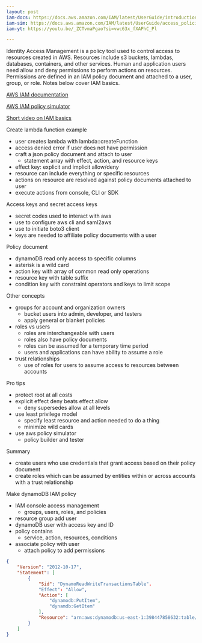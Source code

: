 ```yaml
---
layout: post
iam-docs: https://docs.aws.amazon.com/IAM/latest/UserGuide/introduction.html
iam-sim: https://docs.aws.amazon.com/IAM/latest/UserGuide/access_policies_testing-policies.html
iam-yt: https://youtu.be/_ZCTvmaPgao?si=vwc63x_fXAPhC_Pl

---
```


Identity Access Management is a policy tool used to control access to resources created in AWS. Resources include s3 buckets, lambdas, databases, containers, and other services. Human and application users need allow and deny permissions to perform actions on resources. Permissions are defined in an IAM policy document and attached to a user, group, or role. Notes below cover IAM basics.

[AWS IAM documentation]({{page.iam-docs}})

[AWS IAM policy simulator]({{page.iam-sim}})

[Short video on IAM basics]({{page.iam-yt}})

Create lambda function example
- user creates lambda with lambda::createFunction
- access denied error if user does not have permission
- craft a json policy document and attach to user
	- statement array with effect, action, and resource keys
- effect key: explicit and implicit allow/deny
- resource can include everything or specific resources
- actions on resource are resolved against policy documents attached to user
- execute actions from console, CLI or SDK

Access keys and secret access keys
- secret codes used to interact with aws
- use to configure aws cli and saml2aws
- use to initiate boto3 client
- keys are needed to affiliate policy documents with a user

Policy document
- dynamoDB read only access to specific columns
- asterisk is a wild card
- action key with array of common read only operations
- resource key with table suffix
- condition key with constraint operators and keys to limit scope

Other concepts
- groups for account and organization owners
	- bucket users into admin, developer, and testers
	- apply general or blanket policies
- roles vs users
	- roles are interchangeable with users
	- roles also have policy documents
	- roles can be assumed for a temporary time period
	- users and applications can have ability to assume a role
- trust relationships
	- use of roles for users to assume access to resources between accounts

Pro tips
- protect root at all costs
- explicit effect deny beats effect allow
	- deny supersedes allow at all levels
- use least privilege model
	- specify least resource and action needed to do a thing
	- minimize wild cards
- use aws policy simulator
	- policy builder and tester

Summary
- create users who use credentials that grant access based on their policy document
- create roles which can be assumed by entities within or across accounts with a trust relationship

Make dynamoDB IAM policy
- IAM console access management
	- groups, users, roles, and policies
- resource group add user
- dynamoDB user with access key and ID
- policy contains
	- service, action, resources, conditions
- associate policy with user
	- attach policy to add permissions

```json
{
	"Version": "2012-10-17",
	"Statement": [
		{
			"Sid": "DynamoReadWriteTransactionsTable".
			"Effect": "Allow",
			"Action": [
				"dynamodb:PutItem",
				"dynamdb:GetItem"
			],
			"Resource": "arn:aws:dynamodb:us-east-1:398447858632:table/Transactions"
		}
	]
}
```

